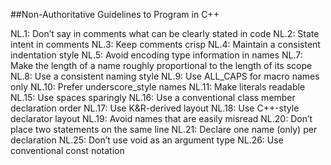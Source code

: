 ##Non-Authoritative Guidelines to Program in C++

NL.1: Don’t say in comments what can be clearly stated in code
NL.2: State intent in comments
NL.3: Keep comments crisp
NL.4: Maintain a consistent indentation style
NL.5: Avoid encoding type information in names
NL.7: Make the length of a name roughly proportional to the length of its scope
NL.8: Use a consistent naming style
NL.9: Use ALL_CAPS for macro names only
NL.10: Prefer underscore_style names
NL.11: Make literals readable
NL.15: Use spaces sparingly
NL.16: Use a conventional class member declaration order
NL.17: Use K&R-derived layout
NL.18: Use C++-style declarator layout
NL.19: Avoid names that are easily misread
NL.20: Don’t place two statements on the same line
NL.21: Declare one name (only) per declaration
NL.25: Don’t use void as an argument type
NL.26: Use conventional const notation

